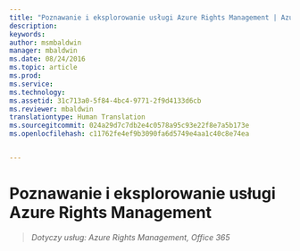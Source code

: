 ```yaml
---
title: "Poznawanie i eksplorowanie usługi Azure Rights Management | Azure RMS"
description: 
keywords: 
author: msmbaldwin
manager: mbaldwin
ms.date: 08/24/2016
ms.topic: article
ms.prod: 
ms.service: 
ms.technology: 
ms.assetid: 31c713a0-5f84-4bc4-9771-2f9d4133d6cb
ms.reviewer: mbaldwin
translationtype: Human Translation
ms.sourcegitcommit: 024a29d7c7db2e4c0578a95c93e22f8e7a5b173e
ms.openlocfilehash: c11762fe4ef9b3090fa6d5749e4aa1c40c8e74ea


---
```


# Poznawanie i eksplorowanie usługi Azure Rights Management

>*Dotyczy usług: Azure Rights Management, Office 365*




<!--HONumber=Aug16_HO4-->


